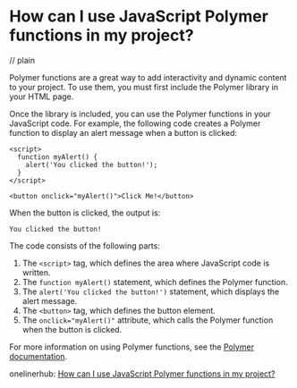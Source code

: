 # How can I use JavaScript Polymer functions in my project?
// plain

Polymer functions are a great way to add interactivity and dynamic content to your project. To use them, you must first include the Polymer library in your HTML page.

Once the library is included, you can use the Polymer functions in your JavaScript code. For example, the following code creates a Polymer function to display an alert message when a button is clicked:

```
<script>
  function myAlert() {
    alert('You clicked the button!');
  }
</script>

<button onclick="myAlert()">Click Me!</button>
```

When the button is clicked, the output is:

```
You clicked the button!
```

The code consists of the following parts:

1. The `<script>` tag, which defines the area where JavaScript code is written.
2. The `function myAlert()` statement, which defines the Polymer function.
3. The `alert('You clicked the button!')` statement, which displays the alert message.
4. The `<button>` tag, which defines the button element.
5. The `onclick="myAlert()"` attribute, which calls the Polymer function when the button is clicked.

For more information on using Polymer functions, see the [Polymer documentation](https://www.polymer-project.org/3.0/docs/devguide/feature-overview).

onelinerhub: [How can I use JavaScript Polymer functions in my project?](https://onelinerhub.com/javascript-polymer/how-can-i-use-javascript-polymer-functions-in-my-project)